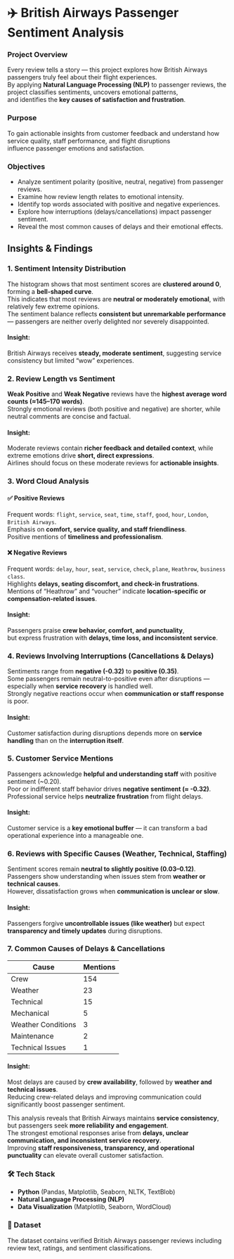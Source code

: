 # ✈️ British Airways Passenger Sentiment Analysis

###  Project Overview  
Every review tells a story — this project explores how British Airways passengers truly feel about their flight experiences.  
By applying **Natural Language Processing (NLP)** to passenger reviews, the project classifies sentiments, uncovers emotional patterns,  
and identifies the **key causes of satisfaction and frustration**.
###  Purpose  
To gain actionable insights from customer feedback and understand how service quality, staff performance, and flight disruptions  
influence passenger emotions and satisfaction.
###  Objectives  
- Analyze sentiment polarity (positive, neutral, negative) from passenger reviews.  
- Examine how review length relates to emotional intensity.  
- Identify top words associated with positive and negative experiences.  
- Explore how interruptions (delays/cancellations) impact passenger sentiment.  
- Reveal the most common causes of delays and their emotional effects.  

## Insights & Findings

### 1. Sentiment Intensity Distribution  

The histogram shows that most sentiment scores are **clustered around 0**, forming a **bell-shaped curve**.  
This indicates that most reviews are **neutral or moderately emotional**, with relatively few extreme opinions.  
The sentiment balance reflects **consistent but unremarkable performance** — passengers are neither overly delighted nor severely disappointed.  

#### Insight:
British Airways receives **steady, moderate sentiment**, suggesting service consistency but limited “wow” experiences.  

### 2. Review Length vs Sentiment  

**Weak Positive** and **Weak Negative** reviews have the **highest average word counts (≈145–170 words)**.  
Strongly emotional reviews (both positive and negative) are shorter, while neutral comments are concise and factual.  

####  Insight: 
Moderate reviews contain **richer feedback and detailed context**, while extreme emotions drive **short, direct expressions**.  
Airlines should focus on these moderate reviews for **actionable insights**.  

### 3. Word Cloud Analysis  
#### ✅ Positive Reviews  
Frequent words: `flight`, `service`, `seat`, `time`, `staff`, `good`, `hour`, `London`, `British Airways`.  
Emphasis on **comfort, service quality, and staff friendliness**.  
Positive mentions of **timeliness and professionalism**.  

#### ❌ Negative Reviews  
Frequent words: `delay`, `hour`, `seat`, `service`, `check`, `plane`, `Heathrow`, `business class`.  
Highlights **delays, seating discomfort, and check-in frustrations**.  
Mentions of “Heathrow” and “voucher” indicate **location-specific or compensation-related issues**.  

#### Insight:
Passengers praise **crew behavior, comfort, and punctuality**,  
but express frustration with **delays, time loss, and inconsistent service**.  

### 4. Reviews Involving Interruptions (Cancellations & Delays)  

Sentiments range from **negative (-0.32)** to **positive (0.35)**.  
Some passengers remain neutral-to-positive even after disruptions — especially when **service recovery** is handled well.  
Strongly negative reactions occur when **communication or staff response** is poor.  

#### Insight:
Customer satisfaction during disruptions depends more on **service handling** than on the **interruption itself**.  

### 5. Customer Service Mentions  
Passengers acknowledge **helpful and understanding staff** with positive sentiment (~0.20).  
Poor or indifferent staff behavior drives **negative sentiment (≈ -0.32)**.  
Professional service helps **neutralize frustration** from flight delays.  

#### Insight:
Customer service is a **key emotional buffer** — it can transform a bad operational experience into a manageable one.  

### 6. Reviews with Specific Causes (Weather, Technical, Staffing)  
Sentiment scores remain **neutral to slightly positive (0.03–0.12)**.  
Passengers show understanding when issues stem from **weather or technical causes**.  
However, dissatisfaction grows when **communication is unclear or slow**.  

####  Insight:
Passengers forgive **uncontrollable issues (like weather)** but expect **transparency and timely updates** during disruptions.  

### 7. Common Causes of Delays & Cancellations  

| Cause | Mentions |
|--------|-----------|
| Crew | 154 |
| Weather | 23 |
| Technical | 15 |
| Mechanical | 5 |
| Weather Conditions | 3 |
| Maintenance | 2 |
| Technical Issues | 1 |

####  Insight:
Most delays are caused by **crew availability**, followed by **weather and technical issues**.  
Reducing crew-related delays and improving communication could significantly boost passenger sentiment.  
 
This analysis reveals that British Airways maintains **service consistency**, but passengers seek **more reliability and engagement**.  
The strongest emotional responses arise from **delays, unclear communication, and inconsistent service recovery**.  
Improving **staff responsiveness, transparency, and operational punctuality** can elevate overall customer satisfaction.  

### 🛠️ Tech Stack  
- **Python** (Pandas, Matplotlib, Seaborn, NLTK, TextBlob)  
- **Natural Language Processing (NLP)**  
- **Data Visualization** (Matplotlib, Seaborn, WordCloud)  

### 📁 Dataset  
The dataset contains verified British Airways passenger reviews including review text, ratings, and sentiment classifications.
